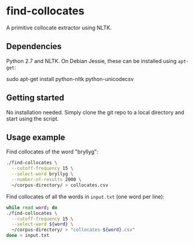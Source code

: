 # find-collocates

A primitive collocate extractor using NLTK.

## Dependencies

Python 2.7 and NLTK. On Debian Jessie, these can be installed using
`apt-get`:

   sudo apt-get install python-nltk python-unicodecsv

## Getting started

No installation needed. Simply clone the git repo to a local directory
and start using the script.

## Usage example
Find collocates of the word "bryllyg":

```bash
./find-collocates \
  --cutoff-frequency 15 \
  --select-word bryllyg \
  --number-of-results 2000 \
  ~/corpus-directory/ > collocates.csv
```

Find collocates of all the words in `input.txt` (one word per line):

```bash
while read word; do
./find-collocates \
  --cutoff-frequency 15 \
  --select-word ${word} \
  ~/corpus-directory/ > "collocates-${word}.csv"
done < input.txt
```
